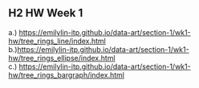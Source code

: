 ## H2 HW Week 1

a.) https://emilylin-itp.github.io/data-art/section-1/wk1-hw/tree_rings_line/index.html
<br>
b.)https://emilylin-itp.github.io/data-art/section-1/wk1-hw/tree_rings_ellipse/index.html
<br>
c.) https://emilylin-itp.github.io/data-art/section-1/wk1-hw/tree_rings_bargraph/index.html
